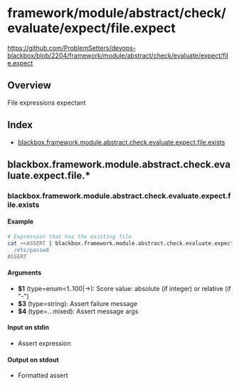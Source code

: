 # framework/module/abstract/check/evaluate/expect/file.expect

https://github.com/ProblemSetters/devops-blackbox/blob/2204/framework/module/abstract/check/evaluate/expect/file.expect

## Overview

File expressions expectant

## Index

* [blackbox.framework.module.abstract.check.evaluate.expect.file.exists](#blackboxframeworkmoduleabstractcheckevaluateexpectfileexists)

## blackbox.framework.module.abstract.check.evaluate.expect.file.*

### blackbox.framework.module.abstract.check.evaluate.expect.file.exists

#### Example

```bash
# Expression that has the existing file
cat <<ASSERT | blackbox.framework.module.abstract.check.evaluate.expect.file.exists - "Success %s" "Fail %s" "message"
  /etc/passwd
ASSERT
```

#### Arguments

* **$1** (type=enum<1..100|->): Score value: absolute (if integer) or relative (if "-")
* **$3** (type=string): Assert failure message
* **$4** (type=...mixed): Assert message args

#### Input on stdin

* Assert expression

#### Output on stdout

* Formatted assert

